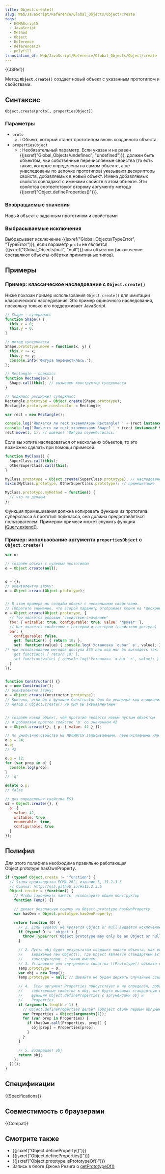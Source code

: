 ```yaml
---
title: Object.create()
slug: Web/JavaScript/Reference/Global_Objects/Object/create
tags:
  - ECMAScript5
  - JavaScript
  - Method
  - Object
  - Reference
  - Référence(2)
  - polyfill
translation_of: Web/JavaScript/Reference/Global_Objects/Object/create
---
```


{{JSRef}}

Метод **`Object.create()`** создаёт новый объект с указанным прототипом и свойствами.

## Синтаксис

```
Object.create(proto[, propertiesObject])
```

### Параметры

- `proto`
  - : Объект, который станет прототипом вновь созданного объекта.
- `propertiesObject`
  - : Необязательный параметр. Если указан и не равен {{jsxref("Global_Objects/undefined", "undefined")}}, должен быть объектом, чьи собственные перечисляемые свойства (то есть такие, которые определены на самом объекте, а не унаследованы по цепочке прототипов) указывают дескрипторы свойств, добавляемых в новый объект. Имена добавляемых свойств совпадают с именами свойств в этом объекте. Эти свойства соответствуют второму аргументу метода {{jsxref("Object.defineProperties()")}}.

### Возвращаемые значения

Новый объект с заданным прототипом и свойствами

### Выбрасываемые исключения

Выбрасывает исключение {{jsxref("Global_Objects/TypeError", "TypeError")}}, если параметр `proto` не является {{jsxref("Global_Objects/null", "null")}} или объектом (исключение составляют объекты-обёртки примитивных типов).

## Примеры

### Пример: классическое наследование с `Object.create()`

Ниже показан пример использования `Object.create()` для имитации классического наследования. Это пример одиночного наследования, поскольку только его поддерживает JavaScript.

```js
// Shape — суперкласс
function Shape() {
  this.x = 0;
  this.y = 0;
}

// метод суперкласса
Shape.prototype.move = function(x, y) {
  this.x += x;
  this.y += y;
  console.info('Фигура переместилась.');
};

// Rectangle — подкласс
function Rectangle() {
  Shape.call(this); // вызываем конструктор суперкласса
}

// подкласс расширяет суперкласс
Rectangle.prototype = Object.create(Shape.prototype);
Rectangle.prototype.constructor = Rectangle;

var rect = new Rectangle();

console.log('Является ли rect экземпляром Rectangle? ' + (rect instanceof Rectangle)); // true
console.log('Является ли rect экземпляром Shape? ' + (rect instanceof Shape)); // true
rect.move(1, 1); // выведет 'Фигура переместилась.'
```

Если вы хотите наследоваться от нескольких объектов, то это возможно сделать при помощи примесей.

```js
function MyClass() {
  SuperClass.call(this);
  OtherSuperClass.call(this);
}

MyClass.prototype = Object.create(SuperClass.prototype); // наследование
mixin(MyClass.prototype, OtherSuperClass.prototype); // примешивание

MyClass.prototype.myMethod = function() {
  // что-то делаем
};
```

Функция примешивания должна копировать функции из прототипа суперкласса в прототип подкласса, она должна предоставляться пользователем. Примером примеси может служить функция [jQuery.extend()](http://api.jquery.com/jQuery.extend/).

### Пример: использование аргумента `propertiesObject` с `Object.create()`

```js
var o;

// создаём объект с нулевым прототипом
o = Object.create(null);


o = {};
// эквивалентно этому:
o = Object.create(Object.prototype);


// В этом примере мы создаём объект с несколькими свойствами.
// (Обратите внимание, что второй параметр отображает ключи на *дескрипторы свойств*.)
o = Object.create(Object.prototype, {
  // foo является рядовым 'свойством-значением'
  foo: { writable: true, configurable: true, value: 'привет' },
  // bar является свойством с геттером и сеттером (свойством доступа)
  bar: {
    configurable: false,
    get: function() { return 10; },
    set: function(value) { console.log('Установка `o.bar` в', value); }
/* при использовании методов доступа ES5 наш код мог бы выглядеть так:
    get function() { return 10; },
    set function(value) { console.log('Установка `o.bar` в', value); } */
  }
});


function Constructor() {}
o = new Constructor();
// эквивалентно этому:
o = Object.create(Constructor.prototype);
// Конечно, если бы в функции Constructor был бы реальный код инициализации,
// метод с Object.create() не был бы эквивалентным


// создаём новый объект, чей прототип является новым пустым объектом
// и добавляем простое свойство 'p' со значением 42
o = Object.create({}, { p: { value: 42 } });

// по умолчанию свойства НЕ ЯВЛЯЮТСЯ записываемыми, перечисляемыми или настраиваемыми:
o.p = 24;
o.p;
// 42

o.q = 12;
for (var prop in o) {
  console.log(prop);
}
// 'q'

delete o.p;
// false

// для определения свойства ES3
o2 = Object.create({}, {
  p: {
    value: 42,
    writable: true,
    enumerable: true,
    configurable: true
  }
});
```

## Полифил

Для этого полифила необходима правильно работающая Object.prototype.hasOwnProperty.

```js
if (typeof Object.create != 'function') {
  // Этапы производства ECMA-262, издание 5, 15.2.3.5
  // Ссылка: http://es5.github.io/#x15.2.3.5
  Object.create = (function() {
    // Чтобы сэкономить память, используйте общий конструктор
    function Temp() {}

    // делает безопасную ссылку на Object.prototype.hasOwnProperty
    var hasOwn = Object.prototype.hasOwnProperty;

    return function (O) {
      // 1. Если Type(O) не является Object or Null выдаётся исключение TypeError.
      if (typeof O != 'object') {
        throw TypeError('Object prototype may only be an Object or null');
      }

      // 2. Пусть obj будет результатом создания нового объекта, как если бы
      //    выражение new Object(), где Object является стандартным встроенным
      //    конструктором  с таким именем
      // 3. Установите для внутреннего свойства [[Prototype]] объекта obj значение O.
      Temp.prototype = O;
      var obj = new Temp();
      Temp.prototype = null; // Давайте не будем держать случайные ссылки на О...

      // 4.  Если аргумент Properties присутствует и не определён, добавляем
      //    собственные свойства к obj, как будто вызывая стандартную встроенную
      //    функцию Object.defineProperties с аргументами obj и
      //    Properties.
      if (arguments.length > 1) {
        // Object.defineProperties делает ToObject своим первым аргументом.
        var Properties = Object(arguments[1]);
        for (var prop in Properties) {
          if (hasOwn.call(Properties, prop)) {
            obj[prop] = Properties[prop];
          }
        }
      }

      // 5. Возвращает obj
      return obj;
    };
  })();
}
```

## Спецификации

{{Specifications}}

## Совместимость с браузерами

{{Compat}}

## Смотрите также

- {{jsxref("Object.defineProperty()")}}
- {{jsxref("Object.defineProperties()")}}
- {{jsxref("Object.prototype.isPrototypeOf()")}}
- Запись в блоге Джона Резига о [getPrototypeOf()](http://ejohn.org/blog/objectgetprototypeof/)
